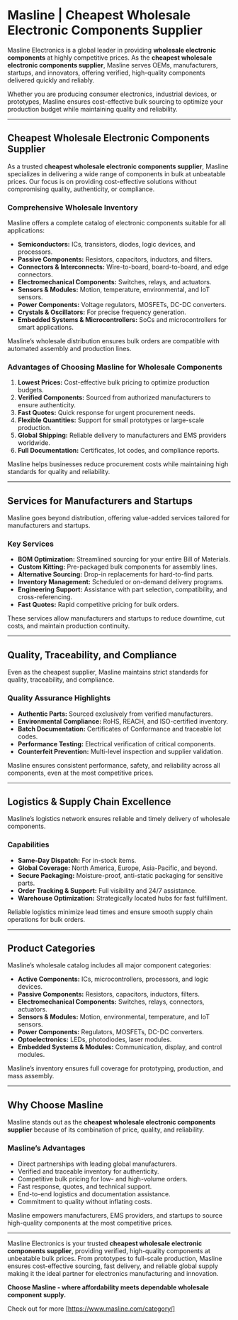 # Masline | Cheapest Wholesale Electronic Components Supplier

Masline Electronics is a global leader in providing **wholesale electronic components** at highly competitive prices. As the **cheapest wholesale electronic components supplier**, Masline serves OEMs, manufacturers, startups, and innovators, offering verified, high-quality components delivered quickly and reliably.

Whether you are producing consumer electronics, industrial devices, or prototypes, Masline ensures cost-effective bulk sourcing to optimize your production budget while maintaining quality and reliability.

---

## Cheapest Wholesale Electronic Components Supplier

As a trusted **cheapest wholesale electronic components supplier**, Masline specializes in delivering a wide range of components in bulk at unbeatable prices. Our focus is on providing cost-effective solutions without compromising quality, authenticity, or compliance.

### **Comprehensive Wholesale Inventory**
Masline offers a complete catalog of electronic components suitable for all applications:

- **Semiconductors:** ICs, transistors, diodes, logic devices, and processors.  
- **Passive Components:** Resistors, capacitors, inductors, and filters.  
- **Connectors & Interconnects:** Wire-to-board, board-to-board, and edge connectors.  
- **Electromechanical Components:** Switches, relays, and actuators.  
- **Sensors & Modules:** Motion, temperature, environmental, and IoT sensors.  
- **Power Components:** Voltage regulators, MOSFETs, DC-DC converters.  
- **Crystals & Oscillators:** For precise frequency generation.  
- **Embedded Systems & Microcontrollers:** SoCs and microcontrollers for smart applications.  

Masline’s wholesale distribution ensures bulk orders are compatible with automated assembly and production lines.

### **Advantages of Choosing Masline for Wholesale Components**
1. **Lowest Prices:** Cost-effective bulk pricing to optimize production budgets.  
2. **Verified Components:** Sourced from authorized manufacturers to ensure authenticity.  
3. **Fast Quotes:** Quick response for urgent procurement needs.  
4. **Flexible Quantities:** Support for small prototypes or large-scale production.  
5. **Global Shipping:** Reliable delivery to manufacturers and EMS providers worldwide.  
6. **Full Documentation:** Certificates, lot codes, and compliance reports.  

Masline helps businesses reduce procurement costs while maintaining high standards for quality and reliability.

---

## Services for Manufacturers and Startups

Masline goes beyond distribution, offering value-added services tailored for manufacturers and startups.

### **Key Services**
- **BOM Optimization:** Streamlined sourcing for your entire Bill of Materials.  
- **Custom Kitting:** Pre-packaged bulk components for assembly lines.  
- **Alternative Sourcing:** Drop-in replacements for hard-to-find parts.  
- **Inventory Management:** Scheduled or on-demand delivery programs.  
- **Engineering Support:** Assistance with part selection, compatibility, and cross-referencing.  
- **Fast Quotes:** Rapid competitive pricing for bulk orders.  

These services allow manufacturers and startups to reduce downtime, cut costs, and maintain production continuity.

---

## Quality, Traceability, and Compliance

Even as the cheapest supplier, Masline maintains strict standards for quality, traceability, and compliance.

### **Quality Assurance Highlights**
- **Authentic Parts:** Sourced exclusively from verified manufacturers.  
- **Environmental Compliance:** RoHS, REACH, and ISO-certified inventory.  
- **Batch Documentation:** Certificates of Conformance and traceable lot codes.  
- **Performance Testing:** Electrical verification of critical components.  
- **Counterfeit Prevention:** Multi-level inspection and supplier validation.  

Masline ensures consistent performance, safety, and reliability across all components, even at the most competitive prices.

---

## Logistics & Supply Chain Excellence

Masline’s logistics network ensures reliable and timely delivery of wholesale components.

### **Capabilities**
- **Same-Day Dispatch:** For in-stock items.  
- **Global Coverage:** North America, Europe, Asia-Pacific, and beyond.  
- **Secure Packaging:** Moisture-proof, anti-static packaging for sensitive parts.  
- **Order Tracking & Support:** Full visibility and 24/7 assistance.  
- **Warehouse Optimization:** Strategically located hubs for fast fulfillment.  

Reliable logistics minimize lead times and ensure smooth supply chain operations for bulk orders.

---

## Product Categories

Masline’s wholesale catalog includes all major component categories:

- **Active Components:** ICs, microcontrollers, processors, and logic devices.  
- **Passive Components:** Resistors, capacitors, inductors, filters.  
- **Electromechanical Components:** Switches, relays, connectors, actuators.  
- **Sensors & Modules:** Motion, environmental, temperature, and IoT sensors.  
- **Power Components:** Regulators, MOSFETs, DC-DC converters.  
- **Optoelectronics:** LEDs, photodiodes, laser modules.  
- **Embedded Systems & Modules:** Communication, display, and control modules.  

Masline’s inventory ensures full coverage for prototyping, production, and mass assembly.

---

## Why Choose Masline

Masline stands out as the **cheapest wholesale electronic components supplier** because of its combination of price, quality, and reliability.

### **Masline’s Advantages**
- Direct partnerships with leading global manufacturers.  
- Verified and traceable inventory for authenticity.  
- Competitive bulk pricing for low- and high-volume orders.  
- Fast response, quotes, and technical support.  
- End-to-end logistics and documentation assistance.  
- Commitment to quality without inflating costs.  

Masline empowers manufacturers, EMS providers, and startups to source high-quality components at the most competitive prices.

---

Masline Electronics is your trusted **cheapest wholesale electronic components supplier**, providing verified, high-quality components at unbeatable bulk prices. From prototypes to full-scale production, Masline ensures cost-effective sourcing, fast delivery, and reliable global supply making it the ideal partner for electronics manufacturing and innovation.

**Choose Masline - where affordability meets dependable wholesale component supply.**

Check out for more [https://www.masline.com/category/]
